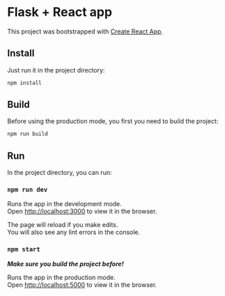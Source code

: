 # Flask + React app

This project was bootstrapped with [Create React App](https://github.com/facebook/create-react-app).

## Install

Just run it in the project directory:

```powershell
npm install
```

## Build

Before using the production mode, you first you need to build the project:

```powershell
npm run build
```

## Run

In the project directory, you can run:

### `npm run dev`

Runs the app in the development mode.\
Open [http://localhost:3000](http://localhost:3000) to view it in the browser.

The page will reload if you make edits.\
You will also see any lint errors in the console.

### `npm start`

**_Make sure you build the project before!_**

Runs the app in the production mode.\
Open [http://localhost:5000](http://localhost:5000) to view it in the browser.
